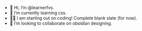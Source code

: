 - 👋 Hi, I’m @learnerfvs. 
- 🌱 I’m currently learning css.
- 🚶‍♂️ I am starting out on coding! Complete blank slate (for now).
- 💞️ I’m looking to collaborate on obsidian designing.

<!---
learnerfvs/learnerfvs is a ✨ special ✨ repository because its `README.md` (this file) appears on your GitHub profile.
You can click the Preview link to take a look at your changes.
--->
